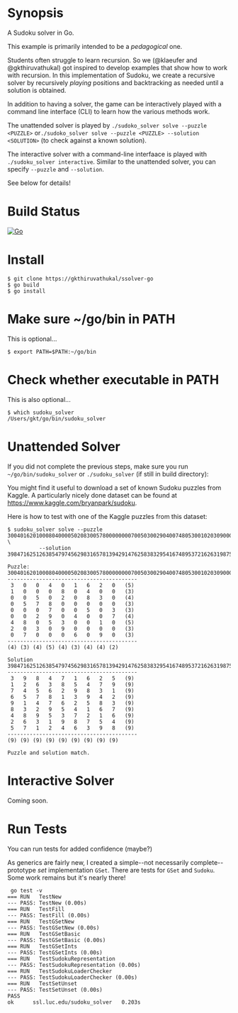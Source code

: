 # Synopsis

A Sudoku solver in Go.

This example is primarily intended to be a *pedagogical* one.

Students often struggle to learn recursion. So we (@klaeufer and @gkthiruvathukal) got inspired to develop examples that show how to work with recursion.
In this implementation of Sudoku, we create a recursive solver by recursively *playing* positions and backtracking as needed until a solution is obtained.

In addition to having a solver, the game can be interactively played with a command line interface (CLI) to learn how the various methods work.

The unattended solver is played by `./sudoko_solver solve --puzzle <PUZZLE>` or`./sudoko_solver solve --puzzle <PUZZLE> --solution <SOLUTION>` (to check against a known solution). 

The interactive solver with a command-line interfaace is played with `./sudoku_solver interactive`. Similar to the unattended solver, you can specify `--puzzle` and `--solution`.

See below for details!

# Build Status

[![Go](https://github.com/gkthiruvathukal/sudoku-solver-teaching-go/actions/workflows/go.yml/badge.svg)](https://github.com/gkthiruvathukal/sudoku-solver-teaching-go/actions/workflows/go.yml)

# Install

```
$ git clone https://gkthiruvathukal/ssolver-go
$ go build
$ go install
```

# Make sure ~/go/bin in PATH

This is optional...

```
$ export PATH=$PATH:~/go/bin
```


# Check whether executable in PATH

This is also optional...

```
$ which sudoku_solver
/Users/gkt/go/bin/sudoku_solver
```

# Unattended Solver

If you did not complete the previous steps, make sure you run `~/go/bin/sudoku_solver` or `./sudoku_solver` (if still in build directory):

You might find it useful to download a set of known Sudoku puzzles from Kaggle.
A particularly nicely done dataset can be found at https://www.kaggle.com/bryanpark/sudoku.

Here is how to test with one of the Kaggle puzzles from this dataset:

```
$ sudoku_solver solve --puzzle 300401620100080400005020830057800000000700503002904007480530010203090000070006090  \
          --solution 398471625126385479745629831657813942914762583832954167489537216263198754571246398

Puzzle:
300401620100080400005020830057800000000700503002904007480530010203090000070006090
-----------------------------------------
 3   0   0   4   0   1   6   2   0   (5)
 1   0   0   0   8   0   4   0   0   (3)
 0   0   5   0   2   0   8   3   0   (4)
 0   5   7   8   0   0   0   0   0   (3)
 0   0   0   7   0   0   5   0   3   (3)
 0   0   2   9   0   4   0   0   7   (4)
 4   8   0   5   3   0   0   1   0   (5)
 2   0   3   0   9   0   0   0   0   (3)
 0   7   0   0   0   6   0   9   0   (3)
-----------------------------------------
(4) (3) (4) (5) (4) (3) (4) (4) (2)

Solution
398471625126385479745629831657813942914762583832954167489537216263198754571246398
-----------------------------------------
 3   9   8   4   7   1   6   2   5   (9)
 1   2   6   3   8   5   4   7   9   (9)
 7   4   5   6   2   9   8   3   1   (9)
 6   5   7   8   1   3   9   4   2   (9)
 9   1   4   7   6   2   5   8   3   (9)
 8   3   2   9   5   4   1   6   7   (9)
 4   8   9   5   3   7   2   1   6   (9)
 2   6   3   1   9   8   7   5   4   (9)
 5   7   1   2   4   6   3   9   8   (9)
-----------------------------------------
(9) (9) (9) (9) (9) (9) (9) (9) (9)

Puzzle and solution match.
```

# Interactive Solver

Coming soon.

# Run Tests

You can run tests for added confidence (maybe?)

As generics are fairly new, I created a simple--not necessarily complete--prototype *set* implementation `GSet`.
There are tests for `GSet` and `Sudoku`.
Some work remains but it's nearly there!

```
 go test -v
=== RUN   TestNew
--- PASS: TestNew (0.00s)
=== RUN   TestFill
--- PASS: TestFill (0.00s)
=== RUN   TestGSetNew
--- PASS: TestGSetNew (0.00s)
=== RUN   TestGSetBasic
--- PASS: TestGSetBasic (0.00s)
=== RUN   TestGSetInts
--- PASS: TestGSetInts (0.00s)
=== RUN   TestSudokuRepresentation
--- PASS: TestSudokuRepresentation (0.00s)
=== RUN   TestSudokuLoaderChecker
--- PASS: TestSudokuLoaderChecker (0.00s)
=== RUN   TestSetUnset
--- PASS: TestSetUnset (0.00s)
PASS
ok  	ssl.luc.edu/sudoku_solver	0.203s
```
